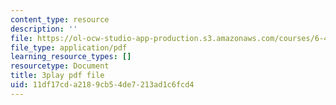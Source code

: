 ```yaml
---
content_type: resource
description: ''
file: https://ol-ocw-studio-app-production.s3.amazonaws.com/courses/6-451-principles-of-digital-communication-ii-spring-2005/11df17cda2189cb54de7213ad1c6fcd4_4HtXKIbiOvI.pdf
file_type: application/pdf
learning_resource_types: []
resourcetype: Document
title: 3play pdf file
uid: 11df17cd-a218-9cb5-4de7-213ad1c6fcd4
---
```

